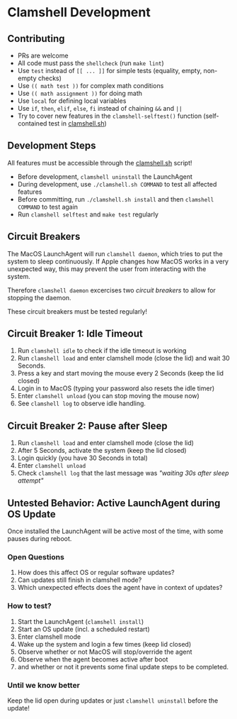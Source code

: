 # Clamshell Development

## Contributing
- PRs are welcome
- All code must pass the `shellcheck` (run `make lint`)
- Use `test` instead of `[[ ... ]]` for simple tests (equality, empty, non-empty checks)
- Use `(( math test ))` for complex math conditions
- Use `(( math assignment ))` for doing math
- Use `local` for defining local variables
- Use `if`, `then`,  `elif`, `else`, `fi` instead of chaining `&&` and `||`
- Try to cover new features in the `clamshell-selftest()` function (self-contained test in [clamshell.sh](clamshell.sh))

## Development Steps
All features must be accessible through the [clamshell.sh](clamshell.sh) script!

- Before development, `clamshell uninstall` the LaunchAgent
- During development, use `./clamshell.sh COMMAND` to test all affected features
- Before committing, run `./clamshell.sh install` and then `clamshell COMMAND` to test again
- Run `clamshell selftest` and `make test` regularly

## Circuit Breakers
The MacOS LaunchAgent will run `clamshell daemon`, which tries to put the system to sleep continuously. If Apple changes how MacOS works in a very unexpected way, this may prevent the user from interacting with the system.

Therefore `clamshell daemon` excercises two *circuit breakers* to allow for stopping the daemon.

These circuit breakers must be tested regularly!

## Circuit Breaker 1: Idle Timeout
1. Run `clamshell idle` to check if the idle timeout is working
2. Run `clamshell load` and enter clamshell mode (close the lid) and wait 30 Seconds.
3. Press a key and start moving the mouse every 2 Seconds (keep the lid closed)
4. Login in to MacOS (typing your password also resets the idle timer)
5. Enter `clamshell unload` (you can stop moving the mouse now)
6. See `clamshell log` to observe idle handling.

## Circuit Breaker 2: Pause after Sleep
1. Run `clamshell load` and enter clamshell mode (close the lid)
2. After 5 Seconds, activate the system (keep the lid closed)
3. Login quickly (you have 30 Seconds in total)
4. Enter `clamshell unload`
5. Check `clamshell log` that the last message was *"waiting 30s after sleep attempt"*

## Untested Behavior: Active LaunchAgent during OS Update
Once installed the LaunchAgent will be active most of the time, with some pauses during reboot.

### Open Questions
1. How does this affect OS or regular software updates?
2. Can updates still finish in clamshell mode?
3. Which unexpected effects does the agent have in context of updates?

### How to test?
1. Start the LaunchAgent (`clamshell install`)
2. Start an OS update (incl. a scheduled restart)
3. Enter clamshell mode
4. Wake up the system and login a few times (keep lid closed)
5. Observe whether or not MacOS will stop/override the agent
6. Observe when the agent becomes active after boot
7. and whether or not it prevents some final update steps to be completed.

### Until we know better
Keep the lid open during updates or just `clamshell uninstall` before the update!
